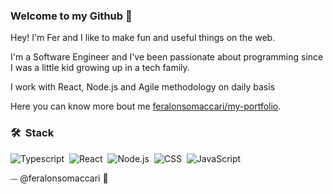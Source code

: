 ### Welcome to my Github 💫

Hey! I'm Fer and I like to make fun and useful things on the web.

I'm a Software Engineer and I've been passionate about programming since I was a little kid growing up in a tech family. 

I work with React, Node.js and Agile methodology on daily basis

Here you can know more bout me [feralonsomaccari/my-portfolio](https://feralonsomaccari.github.io/my-portfolio). 

### 🛠 &nbsp;Stack

![Typescript](https://img.shields.io/badge/TypeScript-3178C6?style=flat&logo=typescript&logoColor=white)&nbsp;
![React](https://img.shields.io/badge/React-61DAFB?style=flat&logo=react&logoColor=black)&nbsp;
![Node.js](https://img.shields.io/badge/Node.js-339933?style=flat&logo=node.js&logoColor=white)&nbsp;
![CSS](https://img.shields.io/badge/CSS-563d7c?&style=flat&logo=css3&logoColor=white)&nbsp;
![JavaScript](https://img.shields.io/badge/JavaScript-F7DF1E?style=flat&logo=javascript&logoColor=black)&nbsp;



⏤ @feralonsomaccari 🦉
